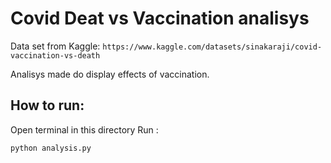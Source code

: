 # Covid Deat vs Vaccination analisys

Data set from Kaggle: `https://www.kaggle.com/datasets/sinakaraji/covid-vaccination-vs-death`

Analisys made do display effects of vaccination.

## How to run:

Open terminal in this directory Run :
```
python analysis.py
```